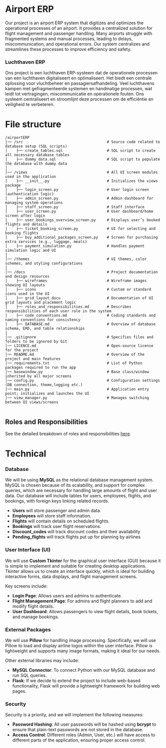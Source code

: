 # Airport ERP
Our project is an airport ERP system that digitizes and optimizes the operational processes of an airport. It provides a centralized solution for flight management and passenger handling. Many airports struggle with fragmented systems and manual processes, leading to delays, miscommunication, and operational errors. Our system centralizes and streamlines these processes to improve efficiency and safety.

### Luchthaven ERP
Ons project is een luchthaven ERP-systeem dat de operationele processen van een luchthaven digitaliseert en optimaliseert.
Het biedt een centrale oplossing voor vluchtbeheer en passagiersafhandeling.
Veel luchthavens kampen met gefragmenteerde systemen en handmatige processen, wat leidt tot vertragingen, miscommunicatie en operationele fouten.
Ons systeem centraliseert en stroomlijnt deze processen om de efficiëntie en veiligheid te verbeteren.

# File structure
```
/airportERP
│── /src                                      # Source code related to database setup (SQL scripts)
│    ├── create_tables.sql                    # SQL script to create all necessary database tables
│    ├── dummy_data.sql                       # SQL script to populate the database with dummy data
│
│── /views                                    # All UI screen modules used in the application
│    ├── __init__.py                          # Initializes the views package
│    ├── login_screen.py                      # User login screen (authentication logic)
│    ├── admin_screen.py                      # Admin dashboard for managing system operations
│    ├── staff_screen.py                      # Staff interface
│    ├── user_screen.py                       # User dashboard/home screen after login
│    ├── user_bookings_overview_screen.py     # Displays user’s booked flights and details
│    ├── ticket_booking_screen.py             # UI for selecting and booking flights
│    ├── buy_additional_packages_screen.py    # Screen for purchasing extra services (e.g., luggage, meals)
│    ├── payment_simulation.py                # Handles payment simulation logic and UI
│
│── /themes                                   # UI themes, color schemes, and styling configurations
│
│── /docs                                     # Project documentation and design resources
│    ├── wireframes                           # Wireframe images showing UI layouts
│    ├── icons                                # Custom or standard icons used in the UI
│    ├── grid_layout_docu                     # Documentation of UI grid layouts and placement logic
│    ├── roles_and_responsibilities.md        # Describes responsibilities of each user role in the system
│    ├── code_conventions.md                  # Coding standards and naming conventions for consistency
│    ├── DATABASE.md                          # Overview of database schema, ERD, and table relationships
│
│── .gitignore                                # Specifies files and folders to be ignored by Git
│── LICENCE.md                                # Open-source license for the project
│── README.md                                 # Overview of the project and main features
│── requirements.txt                          # List of Python packages required to run the app
│── basewindow.py                             # Base class/window inherited by all major screens
│── config.py                                 # Configuration settings (DB connection, theme,logging etc.)
│── main.py                                   # Application entry point; initializes and launches the UI
│── view_manager.py                           # Manages switching between UI views/screens


```
## Roles and Responsibilities
See the detailed breakdown of roles and responsibilities [here](docs/roles_and_responsibilities.md).

# Technical
### Database
We will be using **MySQL** as the relational database management system. MySQL is chosen because of its scalability, and support for complex queries, which are necessary for handling large amounts of flight and user data. Our database will include tables for users, employees, flights, and bookings, with foreign keys linking related records.

- **Users** will store passenger and admin data.
- **Employees** will store staff information.
- **Flights** will contain details on scheduled flights.
- **Bookings** will track user flight reservations.
- **Discount_codes** will track discount codes and their availability
- **Pending_flights** will track flights put up for planning by airlines


### User Interface (UI)
We will use **Custom Tkinter** for the graphical user interface (GUI) because it is simple to implement and suitable for creating desktop applications. Tkinter allows us to create an interface quickly, which is ideal for building interactive forms, data displays, and flight management screens.

Key screens include:
- **Login Page**: Allows users and admins to authenticate.
- **Flight Management Page**: For admins and flight planners to add and modify flight details.
- **User Dashboard**: Allows passengers to view flight details, book tickets, and manage bookings.

### External Packages
We will use **Pillow** for handling image processing. Specifically, we will use Pillow to load and display airline logos within the user interface. Pillow is lightweight and supports many image formats, making it ideal for our needs.

Other external libraries may include:
- **MySQL Connector**: To connect Python with our MySQL database and run SQL queries.
- **Flask**: If we decide to extend the project to include web-based functionality, Flask will provide a lightweight framework for building web pages.

### Security
Security is a priority, and we will implement the following measures:
- **Password Hashing**: All user passwords will be hashed using **bcrypt** to ensure that plain-text passwords are not stored in the database.
- **Access Control**: Different roles (Admin, User, etc.) will have access to different parts of the application, ensuring proper access control.

  
